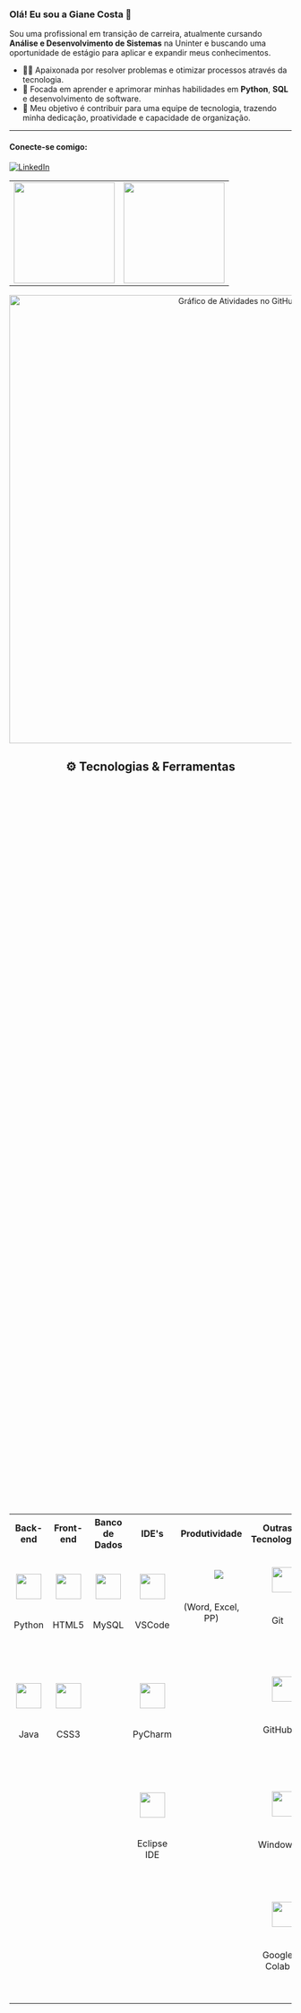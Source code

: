 ### Olá! Eu sou a Giane Costa 👋

Sou uma profissional em transição de carreira, atualmente cursando **Análise e Desenvolvimento de Sistemas** na Uninter e buscando uma oportunidade de estágio para aplicar e expandir meus conhecimentos.

- 👩‍💻 Apaixonada por resolver problemas e otimizar processos através da tecnologia.
- 🌱 Focada em aprender e aprimorar minhas habilidades em **Python**, **SQL** e desenvolvimento de software.
- 🎯 Meu objetivo é contribuir para uma equipe de tecnologia, trazendo minha dedicação, proatividade e capacidade de organização.

---

#### Conecte-se comigo:
[![LinkedIn](https://img.shields.io/badge/LinkedIn-0077B5?style=for-the-badge&logo=linkedin&logoColor=white)](https://www.linkedin.com/in/giane-costa/)

<table align="center">
  <tr>
    <td align="center">
      <img height="180em" src="https://github-readme-stats.vercel.app/api?username=Giane10&show_icons=true&theme=dracula&include_all_commits=true&count_private=true"/>
    </td>
    <td align="center">
      <img height="180em" src="https://github-readme-stats.vercel.app/api/top-langs/?username=Giane10&layout=compact&langs_count=7&theme=dracula"/>
    </td>
  </tr>
</table>

<div align="center">
  <img width="800" src="https://github-readme-activity-graph.vercel.app/graph?username=Giane10&theme=dracula" alt="Gráfico de Atividades no GitHub"/>
</div>

<h2 align="center">⚙️ Tecnologias & Ferramentas</h2>



<table align="center">

  <tr align="center">

    <th>Back-end</th>

    <th>Front-end</th>

    <th>Banco de Dados</th>

    <th>IDE's</th>

    <th>Produtividade</th>

    <th>Outras Tecnologias</th>

  </tr>

  

  <tr align="center">

    <td>

      <img src="https://cdn.jsdelivr.net/gh/devicons/devicon/icons/python/python-original.svg" width="45" height="45"/>

      <br>Python

    </td>

    <td>

      <img src="https://cdn.jsdelivr.net/gh/devicons/devicon/icons/html5/html5-original.svg" width="45" height="45"/>

      <br>HTML5

    </td>

    <td>

      <img src="https://cdn.jsdelivr.net/gh/devicons/devicon/icons/mysql/mysql-original.svg" width="45" height="45"/>

      <br>MySQL

    </td>

    <td>

      <img src="https://cdn.jsdelivr.net/gh/devicons/devicon/icons/vscode/vscode-original.svg" width="45" height="45"/>

      <br>VSCode

    </td>

    <td>

      <img src="https://img.shields.io/badge/Microsoft_Office-D83B01?style=for-the-badge&logo=microsoft-office&logoColor=white">

      <br>(Word, Excel, PP)

    </td>

    <td>

      <img src="https://cdn.jsdelivr.net/gh/devicons/devicon/icons/git/git-original.svg" width="45" height="45"/>

      <br>Git

    </td>

  </tr>



  <tr align="center">

    <td>

      <img src="https://cdn.jsdelivr.net/gh/devicons/devicon/icons/java/java-original.svg" width="45" height="45"/>

      <br>Java

    </td>

    <td>

      <img src="https://cdn.jsdelivr.net/gh/devicons/devicon/icons/css3/css3-original.svg" width="45" height="45"/>

      <br>CSS3

    </td>

    <td>

      </td>

    <td>

      <img src="https://cdn.jsdelivr.net/gh/devicons/devicon/icons/pycharm/pycharm-original.svg" width="45" height="45"/>

      <br>PyCharm

    </td>

     <td>

      </td>

    <td>

      <img src="https://cdn.jsdelivr.net/gh/devicons/devicon/icons/github/github-original.svg" width="45" height="45"/>

      <br>GitHub

    </td>

  </tr>



  <tr align="center">

    <td>

      </td>

    <td>

      </td>

    <td>

      </td>

    <td>

      <img src="https://cdn.jsdelivr.net/gh/devicons/devicon/icons/eclipse/eclipse-original.svg" width="45" height="45"/>

      <br>Eclipse IDE

    </td>

    <td>

      </td>

    <td>

      <img src="https://cdn.jsdelivr.net/gh/devicons/devicon/icons/windows8/windows8-original.svg" width="45" height="45"/>

      <br>Windows

    </td>

  </tr>

  

  <tr align="center">

    <td>

      </td>

    <td>

      </td>

    <td>

      </td>

    <td>

      </td>

    <td>

      </td>

    <td>

      <img src="https://cdn.jsdelivr.net/gh/devicons/devicon/icons/googlecolab/googlecolab-original.svg" width="45" height="45"/>

      <br>Google Colab

    </td>

  </tr>

</table>
